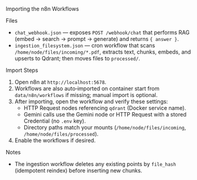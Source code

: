 Importing the n8n Workflows

Files
- `chat_webhook.json` — exposes `POST /webhook/chat` that performs RAG (embed → search → prompt → generate) and returns `{ answer }`.
 - `ingestion_filesystem.json` — cron workflow that scans `/home/node/files/incoming/*.pdf`, extracts text, chunks, embeds, and upserts to Qdrant; then moves files to `processed/`.

Import Steps
1) Open n8n at `http://localhost:5678`.
2) Workflows are also auto‑imported on container start from `data/n8n/workflows` if missing; manual import is optional.
3) After importing, open the workflow and verify these settings:
   - HTTP Request nodes referencing `qdrant` (Docker service name).
   - Gemini calls use the Gemini node or HTTP Request with a stored Credential (no `.env` key).
   - Directory paths match your mounts (`/home/node/files/incoming`, `/home/node/files/processed`).
4) Enable the workflows if desired.

Notes
- The ingestion workflow deletes any existing points by `file_hash` (idempotent reindex) before inserting new chunks.
